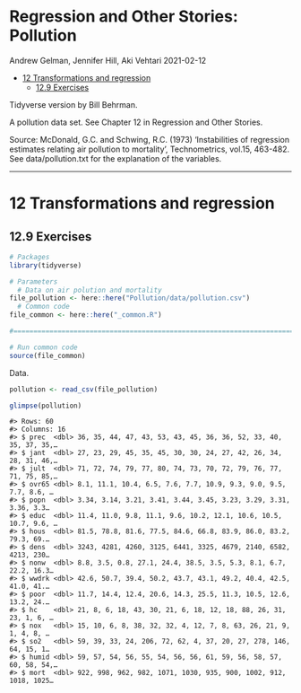 Regression and Other Stories: Pollution
================
Andrew Gelman, Jennifer Hill, Aki Vehtari
2021-02-12

-   [12 Transformations and
    regression](#12-transformations-and-regression)
    -   [12.9 Exercises](#129-exercises)

Tidyverse version by Bill Behrman.

A pollution data set. See Chapter 12 in Regression and Other Stories.

Source: McDonald, G.C. and Schwing, R.C. (1973) ‘Instabilities of
regression estimates relating air pollution to mortality’,
Technometrics, vol.15, 463-482. See data/pollution.txt for the
explanation of the variables.

------------------------------------------------------------------------

# 12 Transformations and regression

## 12.9 Exercises

``` r
# Packages
library(tidyverse)

# Parameters
  # Data on air polution and mortality
file_pollution <- here::here("Pollution/data/pollution.csv")
  # Common code
file_common <- here::here("_common.R")

#===============================================================================

# Run common code
source(file_common)
```

Data.

``` r
pollution <- read_csv(file_pollution)

glimpse(pollution)
```

    #> Rows: 60
    #> Columns: 16
    #> $ prec  <dbl> 36, 35, 44, 47, 43, 53, 43, 45, 36, 36, 52, 33, 40, 35, 37, 35,…
    #> $ jant  <dbl> 27, 23, 29, 45, 35, 45, 30, 30, 24, 27, 42, 26, 34, 28, 31, 46,…
    #> $ jult  <dbl> 71, 72, 74, 79, 77, 80, 74, 73, 70, 72, 79, 76, 77, 71, 75, 85,…
    #> $ ovr65 <dbl> 8.1, 11.1, 10.4, 6.5, 7.6, 7.7, 10.9, 9.3, 9.0, 9.5, 7.7, 8.6, …
    #> $ popn  <dbl> 3.34, 3.14, 3.21, 3.41, 3.44, 3.45, 3.23, 3.29, 3.31, 3.36, 3.3…
    #> $ educ  <dbl> 11.4, 11.0, 9.8, 11.1, 9.6, 10.2, 12.1, 10.6, 10.5, 10.7, 9.6, …
    #> $ hous  <dbl> 81.5, 78.8, 81.6, 77.5, 84.6, 66.8, 83.9, 86.0, 83.2, 79.3, 69.…
    #> $ dens  <dbl> 3243, 4281, 4260, 3125, 6441, 3325, 4679, 2140, 6582, 4213, 230…
    #> $ nonw  <dbl> 8.8, 3.5, 0.8, 27.1, 24.4, 38.5, 3.5, 5.3, 8.1, 6.7, 22.2, 16.3…
    #> $ wwdrk <dbl> 42.6, 50.7, 39.4, 50.2, 43.7, 43.1, 49.2, 40.4, 42.5, 41.0, 41.…
    #> $ poor  <dbl> 11.7, 14.4, 12.4, 20.6, 14.3, 25.5, 11.3, 10.5, 12.6, 13.2, 24.…
    #> $ hc    <dbl> 21, 8, 6, 18, 43, 30, 21, 6, 18, 12, 18, 88, 26, 31, 23, 1, 6, …
    #> $ nox   <dbl> 15, 10, 6, 8, 38, 32, 32, 4, 12, 7, 8, 63, 26, 21, 9, 1, 4, 8, …
    #> $ so2   <dbl> 59, 39, 33, 24, 206, 72, 62, 4, 37, 20, 27, 278, 146, 64, 15, 1…
    #> $ humid <dbl> 59, 57, 54, 56, 55, 54, 56, 56, 61, 59, 56, 58, 57, 60, 58, 54,…
    #> $ mort  <dbl> 922, 998, 962, 982, 1071, 1030, 935, 900, 1002, 912, 1018, 1025…

